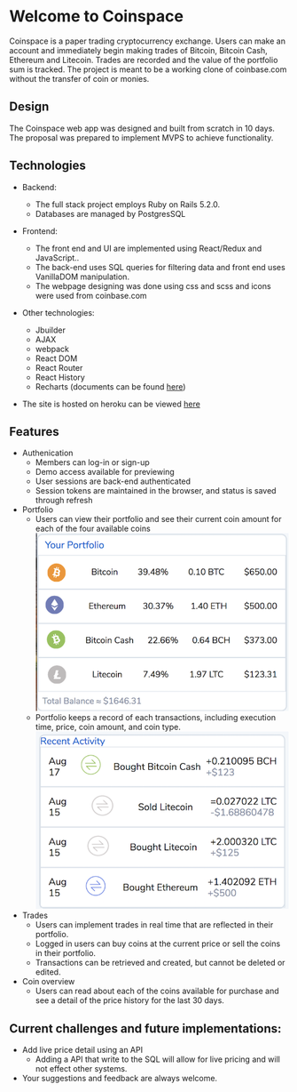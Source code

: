 # Welcome to Coinspace

Coinspace is a paper trading cryptocurrency exchange. Users can make an account and immediately begin making trades of Bitcoin, Bitcoin Cash, Ethereum and Litecoin. Trades are recorded and the value of the portfolio sum is tracked. The project is meant to be a working clone of coinbase.com without the transfer of coin or monies.

## Design
The Coinspace web app was designed and built from scratch in 10 days. The proposal was prepared to implement MVPS to achieve functionality.

## Technologies
* Backend:
  * The full stack project employs Ruby on Rails 5.2.0.
  * Databases are managed by PostgresSQL

* Frontend:
  * The front end and UI are implemented using React/Redux and JavaScript..
  * The back-end uses SQL queries for filtering data and front end uses VanillaDOM manipulation.
  * The webpage designing was done using css and scss and icons were used from coinbase.com

* Other technologies:
  * Jbuilder
  * AJAX
  * webpack
  * React DOM
  * React Router
  * React History
  * Recharts (documents can be found [here](http://recharts.org/))

* The site is hosted on heroku can be viewed [here](https://aa-coinspace.herokuapp.com/)

## Features

* Authenication
  * Members can log-in or sign-up
  * Demo access available for previewing
  * User sessions are back-end authenticated
  * Session tokens are maintained in the browser, and status is saved through refresh
* Portfolio
  * Users can view their portfolio and see their current coin amount for each of the four available coins
  ![portfolio_image](https://github.com/Kyle01/Coinspace/blob/master/app/assets/images/images/Portfolio_view.png)
  * Portfolio keeps a record of each transactions, including execution time, price, coin amount, and coin type.
  ![recent_transaction_image](https://github.com/Kyle01/Coinspace/blob/master/app/assets/images/images/recent_transactions.png)
* Trades
  * Users can implement trades in real time that are reflected in their portfolio.
  * Logged in users can buy coins at the current price or sell the coins in their portfolio.
  * Transactions can be retrieved and created, but cannot be deleted or edited.
* Coin overview  
  * Users can read about each of the coins available for purchase and see a detail of the price history for the last 30 days.

## Current challenges and future implementations:
  * Add live price detail using an API
    * Adding a API that write to the SQL will allow for live pricing and will not effect other systems.
  * Your suggestions and feedback are always welcome.
